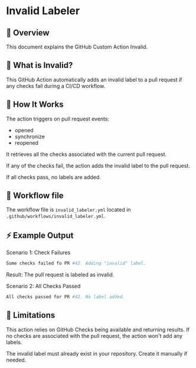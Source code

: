 # Invalid Labeler

## 🎄 Overview 
This document explains the GitHub Custom Action Invalid.

## 📖 What is Invalid?
This GitHub Action automatically adds an invalid label to a pull request if any checks fail during a CI/CD workflow.

## 🚀 How It Works
The action triggers on pull request events:
- opened
- synchronize
- reopened

It retrieves all the checks associated with the current pull request.

If any of the checks fail, the action adds the invalid label to the pull request.

If all checks pass, no labels are added.

## 📰 Workflow file

The workflow file is `invalid_labeler.yml` located in `.github/workflows/invalid_labeler.yml`.

## ⚡ Example Output
Scenario 1: Check Failures
```bash
Some checks failed fo PR #42. Adding "invalid" label.
```
Result: The pull request is labeled as invalid.

Scenario 2: All Checks Passed
```bash
All checks passed for PR #42. No label added.
```

## 🛑 Limitations
This action relies on GitHub Checks being available and returning results. If no checks are associated with the pull request, the action won't add any labels.

The invalid label must already exist in your repository. Create it manually if needed.
